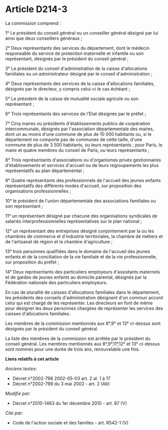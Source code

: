 # Article D214-3

La commission comprend : 

1° Le président du conseil général ou un conseiller général désigné par lui ainsi que deux conseillers généraux ; 

2° Deux représentants des services du département, dont le médecin responsable du service de protection maternelle et
infantile ou son représentant, désignés par le président du conseil général ; 

3° Le président du conseil d'administration de la caisse d'allocations familiales ou un administrateur désigné par le conseil
d'administration ; 

4° Deux représentants des services de la caisse d'allocations familiales, désignés par le directeur, y compris celui-ci le
cas échéant ; 

5° Le président de la caisse de mutualité sociale agricole ou son représentant ; 

6° Trois représentants des services de l'Etat désignés par le préfet ; 

7° Cinq maires ou présidents d'établissements publics de coopération intercommunale, désignés par l'association
départementale des maires, dont un au moins d'une commune de plus de 10 000 habitants ou, si le département ne comporte pas
de communes de cette taille, d'une commune de plus de 3 500 habitants, ou leurs représentants ; pour Paris, le maire et
quatre membres du conseil de Paris, ou leurs représentants ; 

8° Trois représentants d'associations ou d'organismes privés gestionnaires d'établissements et services d'accueil ou de leurs
regroupements les plus représentatifs au plan départemental ; 

9° Quatre représentants des professionnels de l'accueil des jeunes enfants représentatifs des différents modes d'accueil, sur
proposition des organisations professionnelles ; 

10° le président de l'union départementale des associations familiales ou son représentant ; 

11° un représentant désigné par chacune des organisations syndicales de salariés interprofessionnelles représentatives sur le
plan national ; 

12° un représentant des entreprises désigné conjointement par la ou les      chambres de commerce et d'industrie
territoriales, la chambre de métiers et de l'artisanat de région et la chambre d'agriculture ; 

13° trois personnes qualifiées dans le domaine de l'accueil des jeunes enfants et de la conciliation de la vie familiale et
de la vie professionnelle, sur proposition du préfet ; 

14° Deux représentants des particuliers employeurs d'assistants maternels et de gardes de jeunes enfants au domicile
parental, désignés par la Fédération nationale des particuliers employeurs. 

En cas de pluralité de caisses d'allocations familiales dans le département, les présidents des conseils d'administration
désignent d'un commun accord celui qui est chargé de les représenter. Les directeurs en font de même pour désigner les deux
personnes chargées de représenter les services des caisses d'allocations familiales. 

Les membres de la commission mentionnés aux 8°,9° et 13° ci-dessus sont désignés par le président du conseil général. 

La liste des membres de la commission est arrêtée par le président du conseil général. Les membres mentionnés aux
8°,9°,11°,12° et 13° ci-dessus sont nommés pour une durée de trois ans, renouvelable une fois.

**Liens relatifs à cet article**

_Anciens textes_:

  - Décret n°2002-798 2002-05-03 art. 2 al. 1 à 17
  - Décret n°2002-798 du 3 mai 2002 - art. 2 (Ab)

_Modifié par_:

  - Décret n°2010-1463 du 1er décembre 2010 - art. 87 (V)

_Cité par_:

  - Code de l'action sociale et des familles - art. R542-1 (V)
